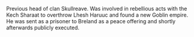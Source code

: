 Previous head of clan Skullreave.
Was involved in rebellious acts with the Kech Sharaat to overthrow Lhesh Haruuc and found a new Goblin empire. He was sent as a prisoner to Breland as a peace offering and shortly afterwards publicly executed.